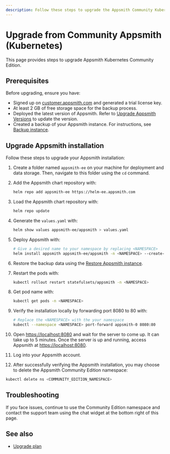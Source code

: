 ```yaml
---
description: Follow these steps to upgrade the Appsmith Community Kubernetes installation.
---
```


# Upgrade from Community Appsmith (Kubernetes)

This page provides steps to upgrade Appsmith Kubernetes Community Edition.

## Prerequisites

Before upgrading, ensure you have:

- Signed up on [customer.appsmith.com](https://customer.appsmith.com/) and generated a trial license key.
- At least 2 GB of free storage space for the backup process.
- Deployed the latest version of Appsmith. Refer to [Upgrade Appsmith Versions](/getting-started/setup/instance-management/update-appsmith#update-on-kubernetes) to update the version.
- Created a backup of your Appsmith instance. For instructions, see [Backup instance](/getting-started/setup/instance-management/backup-and-restore/backup-instance?current-command-type=kubernetes-commands).

## Upgrade Appsmith installation

Follow these steps to upgrade your Appsmith installation:

1. Create a folder named `appsmith-ee` on your machine for deployment and data storage. Then, navigate to this folder using the `cd` command.

2. Add the Appsmith chart repository with:

   ```bash
   helm repo add appsmith-ee https://helm-ee.appsmith.com
   ```

3. Load the Appsmith chart repository with:

   ```bash
   helm repo update
   ```

4. Generate the `values.yaml` with:

   ```bash
   helm show values appsmith-ee/appsmith > values.yaml
   ``` 

5. Deploy Appsmith with:

   ```bash
   # Give a desired name to your namespace by replacing <NAMESPACE> 
   helm install appsmith appsmith-ee/appsmith -n <NAMESPACE> --create-namespace
   ```

6. Restore the backup data using the [Restore Appsmith instance](/getting-started/setup/instance-management/appsmithctl?current-command-type=kubernetes-commands#restore-instance).

7. Restart the pods with:

   ```bash
   kubectl rollout restart statefulsets/appsmith -n <NAMESPACE>
   ```

8. Get pod name with:

   ```bash
   kubectl get pods -n <NAMESPACE>
   ```

9. Verify the installation locally by forwarding port 8080 to 80 with:
 
   ```bash
   # Replace the <NAMESPACE> with the your namespace 
   kubectl --namespace <NAMESPACE> port-forward appsmith-0 8080:80
   ```

10. Open [https://localhost:8080](https://localhost:8080) and wait for the server to come up. It can take up to 5 minutes. Once the server is up and running, access Appsmith at [https://localhost:8080](https://localhost:8080).

11. Log into your Appsmith account.

12. After successfully verifying the Appsmith installation, you may choose to delete the Appsmith Community Edition namespace:

   ```bash
   kubectl delete ns <COMMUNITY_EDITION_NAMESPACE>
   ```

## Troubleshooting

If you face issues, continue to use the Community Edition namespace and contact the support team using the chat widget at the bottom right of this page.

## See also
* [Upgrade plan](/getting-started/setup/manage-plans/upgrade-plan#add-or-update-your-license-key)